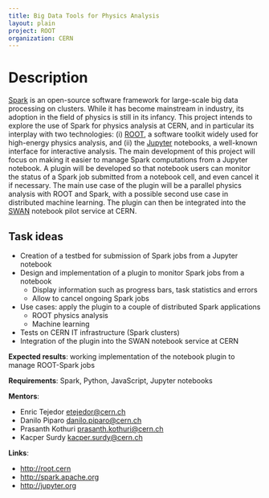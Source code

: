```yaml
---
title: Big Data Tools for Physics Analysis
layout: plain
project: ROOT
organization: CERN
---
```


# Description

[Spark](http://spark.apache.org)  is an open-source software framework for large-scale big data processing on clusters. While it has become mainstream in industry, its adoption in the field of physics is still in its infancy. This project intends to explore the use of Spark for physics analysis at CERN, and in particular its interplay with two technologies: (i) [ROOT](http://root.cern.ch), a software toolkit widely used for high-energy physics analysis, and (ii) the [Jupyter](http://jupyter.org) notebooks, a well-known interface for interactive analysis.
The main development of this project will focus on making it easier to manage Spark computations from a Jupyter notebook. A plugin will be developed so that notebook users can monitor the status of a Spark job submitted from a notebook cell, and even cancel it if necessary. The main use case of the plugin will be a parallel physics analysis with ROOT and Spark, with a possible second use case in distributed machine learning. The plugin can then be integrated into the [SWAN](http://swan.web.cern.ch/) notebook pilot service at CERN.

## Task ideas
 * Creation of a testbed for submission of Spark jobs from a Jupyter notebook
 * Design and implementation of a plugin to monitor Spark jobs from a notebook
   * Display information such as progress bars, task statistics and errors
   * Allow to cancel ongoing Spark jobs
 * Use cases: apply the plugin to a couple of distributed Spark applications
   * ROOT physics analysis
   * Machine learning
 * Tests on CERN IT infrastructure (Spark clusters)
 * Integration of the plugin into the SWAN notebook service at CERN

**Expected results**: working implementation of the notebook plugin to manage ROOT-Spark jobs

**Requirements**: Spark, Python, JavaScript, Jupyter notebooks

**Mentors**: 

  * Enric Tejedor etejedor@cern.ch
  * Danilo Piparo danilo.piparo@cern.ch
  * Prasanth Kothuri prasanth.kothuri@cern.ch
  * Kacper Surdy kacper.surdy@cern.ch

**Links**:

  * http://root.cern 
  * http://spark.apache.org 
  * http://jupyter.org
